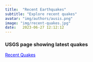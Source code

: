 ```yaml
---
title:  "Recent Earthquakes"
subtitle: "Explore recent quakes"
avatar: "img/authors/ausis.png"
image: "img/recent-quakes.jpg"
date:   2023-06-27 12:12:12
---
```


### USGS page showing latest quakes

<a href="https://earthquake.usgs.gov/earthquakes/map/?extent=-68.84767,-47.63672&extent=76.96033,402.36328&baseLayer=satellite&list=false" style="color:blue;" target="_blank" rel="noopener noreferrer">Recent Quakes</a>
